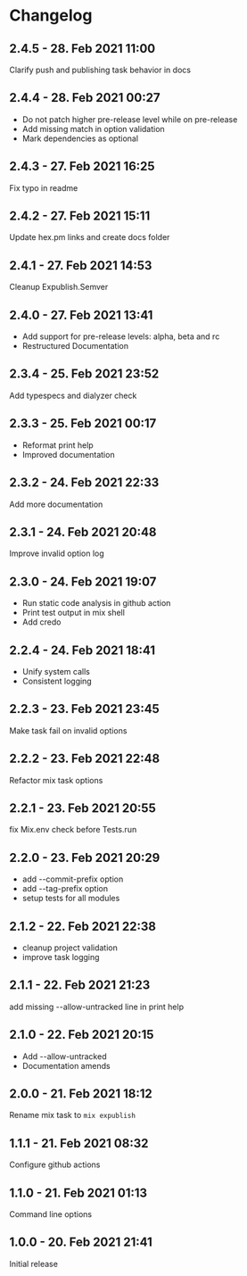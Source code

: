 # Changelog

<!-- %% CHANGELOG_ENTRIES %% -->

## 2.4.5 - 28. Feb 2021 11:00

Clarify push and publishing task behavior in docs


## 2.4.4 - 28. Feb 2021 00:27

- Do not patch higher pre-release level while on pre-release
- Add missing match in option validation
- Mark dependencies as optional


## 2.4.3 - 27. Feb 2021 16:25

Fix typo in readme


## 2.4.2 - 27. Feb 2021 15:11

Update hex.pm links and create docs folder


## 2.4.1 - 27. Feb 2021 14:53

Cleanup Expublish.Semver


## 2.4.0 - 27. Feb 2021 13:41

- Add support for pre-release levels: alpha, beta and rc
- Restructured Documentation


## 2.3.4 - 25. Feb 2021 23:52

Add typespecs and dialyzer check


## 2.3.3 - 25. Feb 2021 00:17

- Reformat print help
- Improved documentation


## 2.3.2 - 24. Feb 2021 22:33

Add more documentation


## 2.3.1 - 24. Feb 2021 20:48

Improve invalid option log


## 2.3.0 - 24. Feb 2021 19:07

- Run static code analysis in github action
- Print test output in mix shell
- Add credo


## 2.2.4 - 24. Feb 2021 18:41

- Unify system calls
- Consistent logging


## 2.2.3 - 23. Feb 2021 23:45

Make task fail on invalid options


## 2.2.2 - 23. Feb 2021 22:48

Refactor mix task options


## 2.2.1 - 23. Feb 2021 20:55

fix Mix.env check before Tests.run


## 2.2.0 - 23. Feb 2021 20:29

- add --commit-prefix option
- add --tag-prefix option
- setup tests for all modules


## 2.1.2 - 22. Feb 2021 22:38

- cleanup project validation
- improve task logging


## 2.1.1 - 22. Feb 2021 21:23

add missing --allow-untracked line in print help


## 2.1.0 - 22. Feb 2021 20:15

- Add --allow-untracked
- Documentation amends


## 2.0.0 - 21. Feb 2021 18:12

Rename mix task to `mix expublish`


## 1.1.1 - 21. Feb 2021 08:32

Configure github actions


## 1.1.0 - 21. Feb 2021 01:13

Command line options


## 1.0.0 - 20. Feb 2021 21:41

Initial release


